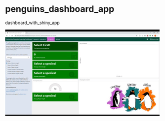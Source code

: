 # penguins_dashboard_app
dashboard_with_shiny_app

<img src="PenguinsDashboardDemo.gif" width ="500">
